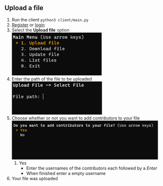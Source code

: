 ## Upload a file

1. Run the client `python3 client/main.py`
2. [Register](./register.md) or [login](./login.md)
3. Select the **Upload file** option  
   ![](./assets/mainmenu_upload.png)
4. Enter the path of the file to be uploaded  
   ![](./assets/upload_input.png)
5. Choose whether or not you want to add contributors to your file  
   ![](./assets/contributors_question.png)
   1. Yes
      - Enter the usernames of the contributors each followed by a _Enter_
      - When finished enter a empty username
6. Your file was uploaded
